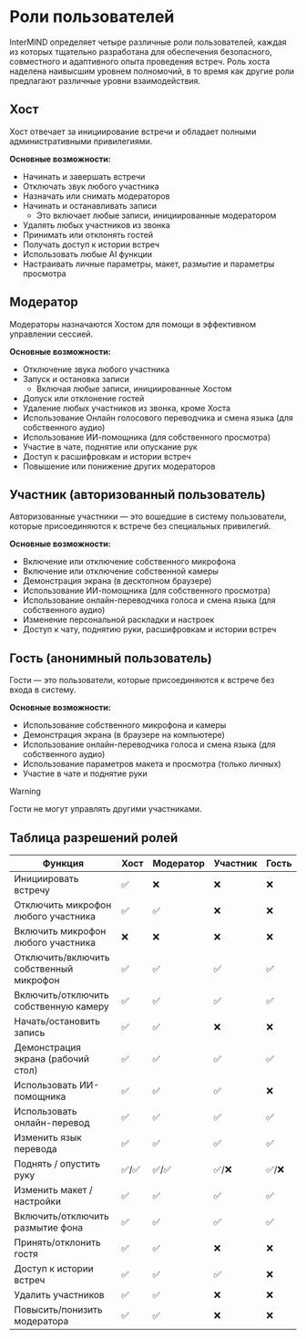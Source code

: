 # Роли пользователей

InterMIND определяет четыре различные роли пользователей, каждая из которых тщательно разработана для обеспечения безопасного, совместного и адаптивного опыта проведения встреч. Роль хоста наделена наивысшим уровнем полномочий, в то время как другие роли предлагают различные уровни взаимодействия.

## Хост

Хост отвечает за инициирование встречи и обладает полными административными привилегиями.

**Основные возможности:**

- Начинать и завершать встречи
- Отключать звук любого участника
- Назначать или снимать модераторов
- Начинать и останавливать записи
  - Это включает любые записи, инициированные модератором
- Удалять любых участников из звонка
- Принимать или отклонять гостей
- Получать доступ к истории встреч
- Использовать любые AI функции
- Настраивать личные параметры, макет, размытие и параметры просмотра

## Модератор

Модераторы назначаются Хостом для помощи в эффективном управлении сессией.

**Основные возможности:**

- Отключение звука любого участника
- Запуск и остановка записи
  - Включая любые записи, инициированные Хостом
- Допуск или отклонение гостей
- Удаление любых участников из звонка, кроме Хоста
- Использование Онлайн голосового переводчика и смена языка (для собственного аудио)
- Использование ИИ-помощника (для собственного просмотра)
- Участие в чате, поднятие или опускание рук
- Доступ к расшифровкам и истории встреч
- Повышение или понижение других модераторов

## Участник (авторизованный пользователь)

Авторизованные участники — это вошедшие в систему пользователи, которые присоединяются к встрече без специальных привилегий.

**Основные возможности:**

- Включение или отключение собственного микрофона
- Включение или отключение собственной камеры
- Демонстрация экрана (в десктопном браузере)
- Использование ИИ-помощника (для собственного просмотра)
- Использование онлайн-переводчика голоса и смена языка (для собственного аудио)
- Изменение персональной раскладки и настроек
- Доступ к чату, поднятию руки, расшифровкам и истории встреч

## Гость (анонимный пользователь)

Гости — это пользователи, которые присоединяются к встрече без входа в систему.

**Основные возможности:**

- Использование собственного микрофона и камеры
- Демонстрация экрана (в браузере на компьютере)
- Использование онлайн-переводчика голоса и смена языка (для собственного аудио)
- Использование параметров макета и просмотра (только личных)
- Участие в чате и поднятие руки

> [!WARNING]
> Гости не могут управлять другими участниками.

## Таблица разрешений ролей

| Функция                        | Хост  | Модератор | Участник | Гость |
| ------------------------------ | ----- | --------- | -------- | ----- |
| Инициировать встречу           | ✅    | ❌        | ❌       | ❌    |
| Отключить микрофон любого участника | ✅    | ✅        | ❌       | ❌    |
| Включить микрофон любого участника | ❌    | ❌        | ❌       | ❌    |
| Отключить/включить собственный микрофон | ✅    | ✅        | ✅       | ✅    |
| Включить/отключить собственную камеру | ✅    | ✅        | ✅       | ✅    |
| Начать/остановить запись       | ✅    | ✅        | ❌       | ❌    |
| Демонстрация экрана (рабочий стол) | ✅    | ✅        | ✅       | ✅    |
| Использовать ИИ-помощника      | ✅    | ✅        | ✅       | ❌    |
| Использовать онлайн-перевод    | ✅    | ✅        | ✅       | ✅    |
| Изменить язык перевода         | ✅    | ✅        | ✅       | ✅    |
| Поднять / опустить руку        | ✅/✅ | ✅/✅     | ✅/❌    | ✅/❌ |
| Изменить макет / настройки     | ✅    | ✅        | ✅       | ✅    |
| Включить/отключить размытие фона | ✅    | ✅        | ✅       | ✅    |
| Принять/отклонить гостя        | ✅    | ✅        | ❌       | ❌    |
| Доступ к истории встреч        | ✅    | ✅        | ✅       | ❌    |
| Удалить участников             | ✅    | ✅        | ❌       | ❌    |
| Повысить/понизить модератора   | ✅    | ✅        | ❌       | ❌    |